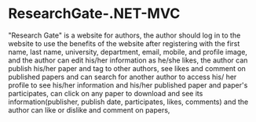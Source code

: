 # ResearchGate-.NET-MVC
"Research Gate" is a website for authors, the author should log in to the website to use the benefits of the website after registering with the first name, last name, university, department, email, mobile, and profile image, and the author can edit his/her information as he/she likes, the author can publish his/her paper and tag to other authors, see likes and comment on published papers and  can search for another author to access his/ her profile to see his/her information and his/her published paper and paper's participates, can click on any paper to download and see its information(publisher, publish date, participates, likes, comments) and the author can like or dislike  and comment on papers,